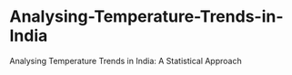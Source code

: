 # Analysing-Temperature-Trends-in-India
Analysing Temperature Trends in India: A Statistical  Approach
